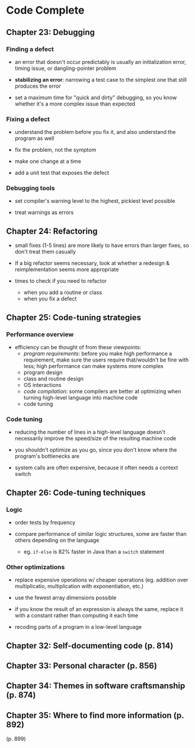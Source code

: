 # Code Complete

## Chapter 23: Debugging

### Finding a defect

* an error that doesn't occur predictably is usually an initialization error, timing issue, or dangling-pointer problem

* __stabilizing an error__: narrowing a test case to the simplest one that still produces the error

* set a maximum time for "quick and dirty" debugging, so you know whether it's a more complex issue than expected

### Fixing a defect

* understand the problem before you fix it, and also understand the program as well

* fix the problem, not the symptom

* make one change at a time

* add a unit test that exposes the defect

### Debugging tools

* set compiler's warning level to the highest, pickiest level possible

* treat warnings as errors

## Chapter 24: Refactoring

* small fixes (1-5 lines) are more likely to have errors than larger fixes, so don't treat them casually

* if a big refactor seems necessary, look at whether a redesign & reimplementation seems more appropriate

* times to check if you need to refactor
  - when you add a routine or class
  - when you fix a defect

## Chapter 25: Code-tuning strategies

### Performance overview

* efficiency can be thought of from these viewpoints:
  - _program requirements_: before you make high performance a requirement, make sure the users require that/wouldn't be fine with less; high performance can make systems more complex
  - program design
  - class and routine design
  - OS interactions
  - _code compilation_: some compilers are better at optimizing when turning high-level language into machine code
  - code tuning

### Code tuning

* reducing the number of lines in a high-level language doesn't necessarily improve the speed/size of the resulting machine code

* you shouldn't optimize as you go, since you don't know where the program's bottlenecks are

* system calls are often expensive, because it often needs a context switch

## Chapter 26: Code-tuning techniques

### Logic

* order tests by frequency

* compare performance of similar logic structures, some are faster than others depending on the language
  - eg. `if-else` is 82% faster in Java than a `switch` statement

### Other optimizations

* replace expensive operations w/ cheaper operations (eg. addition over multiplicatio, multiplication with exponentiation, etc.)

* use the fewest array dimensions possible

* if you know the result of an expression is always the same, replace it with a constant rather than computing it each time

* recoding parts of a program in a low-level language

## Chapter 32: Self-documenting code (p. 814)

## Chapter 33: Personal character (p. 856)

## Chapter 34: Themes in software craftsmanship (p. 874)

## Chapter 35: Where to find more information (p. 892)

(p. 899)
